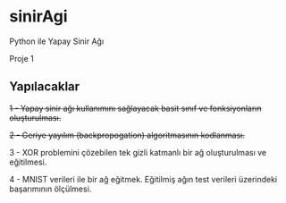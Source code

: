 # sinirAgi
Python ile Yapay Sinir Ağı

Proje 1

## Yapılacaklar

~~1 - Yapay sinir ağı kullanımını sağlayacak basit sınıf ve fonksiyonların oluşturulması.~~

~~2 - Geriye yayılım (backpropogation) algoritmasının kodlanması.~~

3 - XOR problemini çözebilen tek gizli katmanlı bir ağ oluşturulması ve eğitilmesi.

4 - MNIST verileri ile bir ağ eğitmek. Eğitilmiş ağın test verileri üzerindeki başarımının ölçülmesi.
